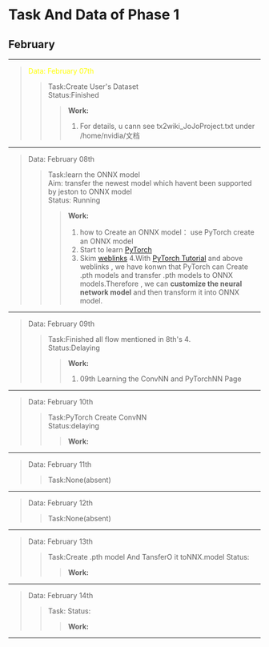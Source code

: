 # Task  And  Data  of Phase 1
## February

***
> <font color=yellow>Data: February 07th</font>
>> Task:Create User's Dataset  
>> Status:Finished
>>> **Work:**  
>>> 1. For details, u cann see tx2wiki_JoJoProject.txt under /home/nvidia/文档
***


> Data: February 08th
>> Task:learn the ONNX model  
>> Aim: transfer the newest model which havent been supported by jeston to ONNX model  
>> Status: Running
>>> **Work:**  
>>>1. how to Create an ONNX model： use PyTorch create an ONNX model
>>>2. Start to learn [PyTorch](https://pytorch.apachecn.org/#/docs/1.7/04)
>>>3. Skim [weblinks](https://www.google.com.hk/search?q=pytorch%E5%A6%82%E4%BD%95%E7%94%9F%E6%88%90ONNX%E6%A8%A1%E5%9E%8B&client=ubuntu&hs=wDW&ei=YIsCYumvM5G5mAW-pLu4Bw&ved=0ahUKEwjp3_mZtfD1AhWRHKYKHT7SDncQ4dUDCA4&uact=5&oq=pytorch%E5%A6%82%E4%BD%95%E7%94%9F%E6%88%90ONNX%E6%A8%A1%E5%9E%8B&gs_lcp=Cgdnd3Mtd2l6EAM6BAgAEEM6BQgAEIAEOgYIABAHEB46AggASgQIQRgASgUIQBIBMUoECEYYAFAAWLg9YK0_aAJwAXgEgAHIBogB5kOSAQwyLTIxLjMuMi4yLjGYAQCgAQHAAQE&sclient=gws-wiz)
>>>4.With [PyTorch Tutorial](https://pytorch.apachecn.org/#/docs/1.7/06) and above weblinks , we have konwn that PyTorch can Create .pth models and transfer .pth models to ONNX models.Therefore , we can  **customize the neural network model** and then transform it into ONNX model.  
***


> Data: February 09th
>> Task:Finished all flow mentioned in 8th's 4.  
>> Status:Delaying  
>>> **Work:**  
>>>1.  09th Learning the ConvNN and PyTorchNN Page  
***


> Data: February 10th
>> Task:PyTorch Create ConvNN  
>> Status:delaying
>>> **Work:**  
***


> Data: February 11th
>> Task:None(absent)
***


> Data: February 12th
>> Task:None(absent)
***


> Data: February 13th
>> Task:Create .pth model And TansferO it toNNX.model
>> Status:
>>> **Work:**
***


> Data: February 14th
>> Task:
>> Status:
>>> **Work:**
***



